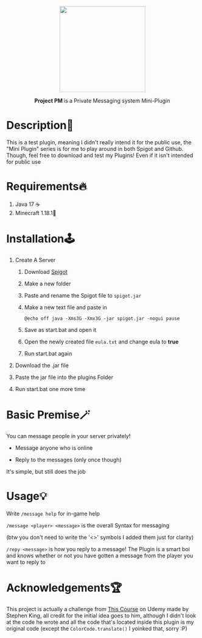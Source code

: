 <p align="center">
<img title="" src="https://img.icons8.com/nolan/512/love-message.png" alt="" width="225" data-align="center">

<p align="center">
<b>Project PM </b> is a Private Messaging system Mini-Plugin

# Description👀

This is a test plugin, meaning I didn't really intend it for the public use, the "Mini Plugin" series is for me to play around in both Spigot and Github. Though, feel free to download and test my Plugins! Even if it isn't intended for public use

# Requirements🔥

1. Java 17 ☕
2. Minecraft 1.18.1👀

# Installation🕹️

1. Create A Server
   
   1. Download [Spigot](https://getbukkit.org/get/bf7ac3b5bc08ea97d22919680d240a80)
   
   2. Make a new folder
   
   3. Paste and rename the Spigot file to `spigot.jar`
   
   4. Make a new text file and paste in
      
      `@echo off java -Xms3G -Xmx3G -jar spigot.jar -nogui pause`
   
   5. Save as start.bat and open it
   
   6. Open the newly created file `eula.txt` and change eula to **true**
   
   7. Run start.bat again

2. Download the .jar file
   
3. Paste the jar file into the plugins Folder

4. Run start.bat one more time

# Basic Premise🪄

You can message people in your server privately!

- Message anyone who is online

- Reply to the messages (only once though)

It's simple, but still does the job

# Usage💡

Write `/message help` for in-game help

`/message <player> <message>` is the overall Syntax for messaging 

(btw you don't need to write the '<>' symbols I added them just for clarity)

`/repy <message>` is how you reply to a message! The Plugin is a smart boi and knows whether or not you have gotten a message from the player you want to reply to

# Acknowledgements🏆

This project is actually a challenge from [This Course](https://www.udemy.com/course/develop-minecraft-plugins-java-programming/) on Udemy made by Stephen King, all credit for the initial idea goes to him, although I didn't look at the code he wrote and all the code that's located inside this plugin is my original code (except the `ColorCode.translate()` I yoinked that, sorry :P)
